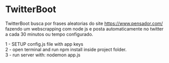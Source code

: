 # TwitterBoot

TwitterBoot busca por frases aleatorias do site https://www.pensador.com/ fazendo um webscrapping com node js e posta automaticamente no twitter a cada 30 minutos ou tempo configurado.
<br/>

1 - SETUP config.js file with app keys<br/>
2 - open terminal and run npm install inside project folder.<br/>
3 - run server with: nodemon app.js<br/>




